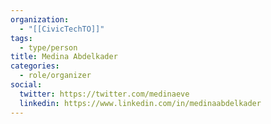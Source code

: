 ```yaml
---
organization:
  - "[[CivicTechTO]]"
tags:
  - type/person
title: Medina Abdelkader
categories:
  - role/organizer
social:
  twitter: https://twitter.com/medinaeve
  linkedin: https://www.linkedin.com/in/medinaabdelkader
---
```


